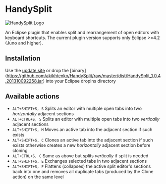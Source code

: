 HandySplit
==========
![HandySplit Logo](http://github.com/akikhtenko/HandySplit/raw/master/dist/handysplit.jpg)


An Eclipse plugin that enables split and rearrangement of open editors with keyboard shortcuts. 
The current plugin version supports only Eclipse >=4.2 (Juno and higher).

Installation
----------
Use the [update site](http://sourceforge.net/projects/handysplit/files/update/) or drop the [binary] (https://github.com/akikhtenko/HandySplit/raw/master/dist/HandySplit_1.0.4.201310092258.jar) into your Eclipse dropins directory

Available actions
----------

+ `ALT+SHIFT+S, S` Splits an editor with multiple open tabs into two *horizontally* adjacent sections
+ `ALT+CTRL+S, S`  Splits an editor with multiple open tabs into two *vertically* adjacent sections
+ `ALT+SHIFT+S, M` Moves an active tab into the adjacent section if such exists
+ `ALT+SHIFT+S, C` Clones an active tab into the adjacent section if such exists otherwise creates a new *horizontally* adjacent section before cloning
+ `ALT+CTRL+S, C`  Same as above but splits *vertically* if split is needed
+ `ALT+SHIFT+S, E` Exchanges selected tabs in two adjacent sections
+ `ALT+SHIFT+S, F` Flattens (collapses) the active split editor's sections back into one and removes all duplicate tabs (produced by the Clone action) on the same level

